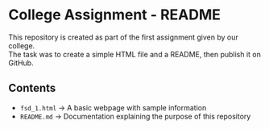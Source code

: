 # College Assignment - README

This repository is created as part of the first assignment given by our college.  
The task was to create a simple HTML file and a README, then publish it on GitHub.  

## Contents
- `fsd_1.html` → A basic webpage with sample information  
- `README.md` → Documentation explaining the purpose of this repository  
